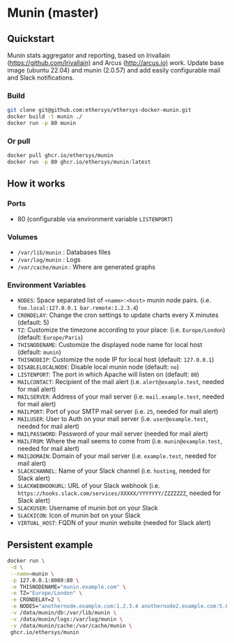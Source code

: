 # Munin (master)

## Quickstart

Munin stats aggregator and reporting, based on lrivallain (<https://github.com/lrivallain)> and Arcus (<http://arcus.io)> work.
Update base image (ubuntu 22.04) and munin (2.0.57) and add easily configurable mail and Slack notifications.

### Build

```bash
git clone git@github.com:ethersys/ethersys-docker-munin.git
docker build -t munin ./
docker run -p 80 munin
```

### Or pull

```bash
docker pull ghcr.io/ethersys/munin
docker run -p 80 ghcr.io/ethersys/munin:latest
```

## How it works

### Ports

- 80 (configurable via environment variable `LISTENPORT`)

### Volumes

- `/var/lib/munin` : Databases files
- `/var/log/munin` : Logs
- `/var/cache/munin` : Where are generated graphs

### Environment Variables

- `NODES`: Space separated list of `<name>:<host>` munin node pairs. (i.e. `foo.local:127.0.0.1 bar.remote:1.2.3.4`)
- `CRONDELAY`: Change the cron settings to update charts every X minutes (default: 5)
- `TZ`: Customize the timezone according to your place: (i.e. `Europe/London`) (default: `Europe/Paris`)
- `THISNODENAME`: Customize the displayed node name for local host (default: `munin`)
- `THISNODEIP`: Customize the node IP for local host (default: `127.0.0.1`)
- `DISABLELOCALNODE`: Disable local munin node (default: `no`)
- `LISTENPORT`: The port in which Apache will listen on (default: `80`)
- `MAILCONTACT`: Recipient of the mail alert (i.e. `alert@example.test`, needed for mail alert)
- `MAILSERVER`: Address of your mail server (i.e. `mail.example.test`, needed for mail alert)
- `MAILPORT`: Port of your SMTP mail server  (i.e. `25`, needed for mail alert)
- `MAILUSER`: User to Auth on your mail server  (i.e. `user@example.test`, needed for mail alert)
- `MAILPASSWORD`: Password of your mail server (needed for mail alert)
- `MAILFROM`: Where the mail seems to come from (i.e. `munin@example.test`, needed for mail alert)
- `MAILDOMAIN`: Domain of your mail server (i.e. `example.test`, needed for mail alert)
- `SLACKCHANNEL`: Name of your Slack channel (i.e. `hosting`, needed for Slack alert)
- `SLACKWEBHOOKURL`: URL of your Slack webhook (i.e. `https://hooks.slack.com/services/XXXXX/YYYYYYY/ZZZZZZZ`, needed for Slack alert)
- `SLACKUSER`: Username of munin bot on your Slack
- `SLACKICON`: Icon of munin bot on your Slack
- `VIRTUAL_HOST`: FQDN of your munin website (needed for Slack alert)

## Persistent example

```bash
docker run \
 -d \
 --name=munin \
 -p 127.0.0.1:8080:80 \
 -e THISNODENAME="munin.example.com" \
 -e TZ="Europe/London" \
 -e CRONDELAY=2 \
 -e NODES="anothernode.example.com:1.2.3.4 anothernode2.example.com:5.6.7.8" \
 -v /data/munin/db:/var/lib/munin \
 -v /data/munin/logs:/var/log/munin \
 -v /data/munin/cache:/var/cache/munin \
 ghcr.io/ethersys/munin
```

